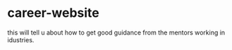 # career-website
this will tell u about how to get good guidance from the mentors working in idustries.
